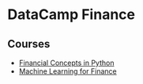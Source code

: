# DataCamp Finance

## Courses

* [Financial Concepts in Python](./financial_concepts_in_python/notebook.ipynb)
* [Machine Learning for Finance](./machine_learning_for_finance/notebook.ipynb)

